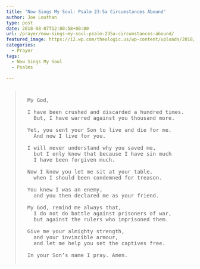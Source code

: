 ```yaml
---
title: 'Now Sings My Soul: Psalm 23:5a Circumstances Abound'
author: Joe Louthan
type: post
date: 2018-08-07T12:00:58+00:00
url: /prayer/now-sings-my-soul-psalm-235a-circumstances-abound/
featured_image: https://i2.wp.com/theologic.us/wp-content/uploads/2018/07/image.png?resize=550%2C367
categories:
  - Prayer
tags:
  - Now Sings My Soul
  - Psalms

---
```

<pre><blockquote>
  My God,
  
  I have been crushed and discarded a hundred times.
  	But, I have warred against you thousand more.
  
  Yet, you sent your Son to live and die for me.
  	And now I live for you.
  
  I will never understand why you saved me,
  	but I only know that because I have sin much
  	I have been forgiven much.
  
  Now I know you let me sit at your table,
  	when I should been condemned for treason.
  
  You knew I was an enemy,
  	and you then declared me as your friend.
  
  My God, remind me always that,
  	I do not do battle against prisoners of war,
  	but against the rulers who imprisoned them.
  
  Give me your almighty strength,
  	and your invincible armour,
  	and let me help you set the captives free.
  
  In your Son’s name I pray. Amen. 
  
</blockquote></pre>